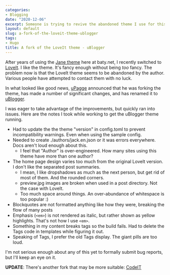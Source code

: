 ```yaml
---
categories:
- Blogging
date: "2020-12-06"
excerpt: Someone is trying to revive the abandoned theme I use for this blog.
layout: default
slug: a-fork-of-the-loveit-theme-ublogger
tags:
- Hugo
title: A fork of the LoveIt theme - uBlogger
---
```


After years of using the [Jane theme](https://github.com/xianmin/hugo-theme-jane) here at baty.net, I recently switched to [LoveIt](https://github.com/dillonzq/LoveIt). I like the theme. It's fancy enough without being _too_ fancy. The problem now is that the LoveIt theme seems to be abandoned by the author. Various people have attempted to contact them with no luck.

In what looked like good news, [uPagge](https://github.com/uPagge) announced that he was forking the theme, has made a number of significant changes, and has renamed it to [uBlogger](https://github.com/uPagge/uBlogger).

I was eager to take advantage of the improvements, but quickly ran into issues. Here are the notes I took while working to get the uBlogger theme running.

* Had to update the the theme "version" in config.toml to prevent incompatibility warnings. Even when using the sample config.
* Needed to create ./authors/jack.en.json or it was errors everywhere. Docs aren't loud enough about this.
  * I feel that "Author" is over-engineered. How many sites using this theme have more than one author?
* The home page design varies too much from the original LoveIt version. I don't like the separated post summaries.
  * I mean, I like dropshadows as much as the next person, but get rid of most of them. And the rounded corners.
  * preview.jpg images are broken when used in a post directory. Not the case with LoveIt.
  * Too much space around things. An over-abundance of whitespace is too popular :)
* Blockquotes are not formatted anything like how they were, breaking the flow of many posts
* Emphasis (`<em>`) is not rendered as italic, but rather shown as yellow highlights. That's not how I use `<em>`.
* Something in my content breaks tags so the build fails. Had to delete the Tags code in templates while figuring it out.
* Speaking of Tags, I prefer the old Tags display. The giant pills are too loud.

I'm not serious enough about any of this yet to formally submit bug reports, but I'll keep an eye on it.

**UPDATE**: There's another fork that may be more suitable: [CodeIT](https://github.com/sunt-programator/CodeIT)
